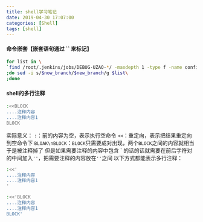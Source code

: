 ```yaml
---
title: shell学习笔记
date: 2019-04-30 17:07:00
categories: [Shell]
tags: [shell]
---
```


#### 命令嵌套【嵌套语句通过 \`\` 来标记】
```bash
for list in \
`find /root/.jenkins/jobs/DEBUG-UZAO-*/ -maxdepth 1 -type f -name config.xml`\
;do sed -i s/$now_branch/$new_branch/g $list\
;done
```

  <!--more-->

#### shell的多行注释
```bash
:<<BLOCK
....注释内容
....注释内容1
BLOCK
```
实际意义：
    `:`：前的内容为空，表示执行空命令
    `<<`：重定向，表示把结果重定向到空命令下
    `BLOAK\nBLOCK`：`BLOCK`只需要成对出现，两个`BLOCK`之间的内容就相当于是被注释掉了
    但是如果需要注释的内容中包含 \` 的话的话就需要在前后字符对的中间加入`''`，把需要注释的内容放在`''`之间
以下方式都能表示多行注释：
```bash
:<<'
....注释内容
....注释内容1
'
```
```bash
:<<'BLOCK
....注释内容
....注释内容1
BLOCK'
```